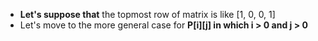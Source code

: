 * **Let's suppose that** the topmost row of matrix is like [1, 0, 0, 1]
* Let's move to the more general case for **P[i][j] in which i > 0 and j > 0**

